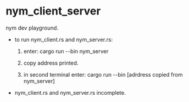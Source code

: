 # nym_client_server

nym dev playground.

- to run nym_client.rs and nym_server.rs:

  1. enter: cargo run --bin nym_server

  2. copy address printed.

  3. in second terminal enter: cargo run --bin [adrdress copied from nym_server]

- nym_client.rs and nym_server.rs incomplete.
